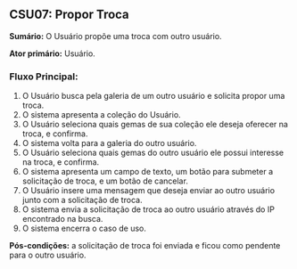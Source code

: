 ## CSU07: Propor Troca

**Sumário:** O Usuário propõe uma troca com outro usuário.

**Ator primário:** Usuário.

### Fluxo Principal:
1. O Usuário busca pela galeria de um outro usuário e solicita propor uma troca.
2. O sistema apresenta a coleção do Usuário.
3. O Usuário seleciona quais gemas de sua coleção ele deseja oferecer na troca, e confirma.
4. O sistema volta para a galeria do outro usuário.
5. O Usuário seleciona quais gemas do outro usuário ele possui interesse na troca, e confirma.
6. O sistema apresenta um campo de texto, um botão para submeter a solicitação de troca, e um botão de cancelar.
7. O Usuário insere uma mensagem que deseja enviar ao outro usuário junto com a solicitação de troca.
8. O sistema envia a solicitação de troca ao outro usuário através do IP encontrado na busca.
9. O sistema encerra o caso de uso.

**Pós-condições:** a solicitação de troca foi enviada e ficou como pendente para o outro usuário.
